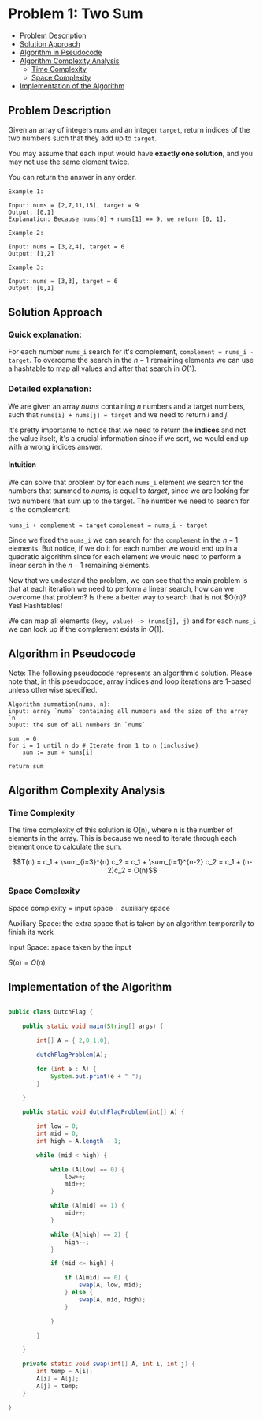 # Problem 1: Two Sum
- [Problem Description]($problem-description)
- [Solution Approach](#solution-approach)
- [Algorithm in Pseudocode](#algorithm-in-pseudocode)
- [Algorithm Complexity Analysis](#algorithm-complexityanalysis)
    - [Time Complexity](#time-complexity)
    - [Space Complexity](#space-complexity)
- [Implementation of the Algorithm](#implementation-of-the-algorithm)

## Problem Description

Given an array of integers `nums` and an integer `target`, return indices of the two numbers such that they add up to `target`.

You may assume that each input would have **exactly one solution**, and you may not use the same element twice.

You can return the answer in any order.

 
```plaintext
Example 1:

Input: nums = [2,7,11,15], target = 9
Output: [0,1]
Explanation: Because nums[0] + nums[1] == 9, we return [0, 1].

Example 2:

Input: nums = [3,2,4], target = 6
Output: [1,2]

Example 3:

Input: nums = [3,3], target = 6
Output: [0,1]
```

## Solution Approach
### Quick explanation:

For each number `nums_i` search for it's complement, `complement = nums_i - target`. To overcome the search in the $n-1$ remaining elements we can use a hashtable to map all values and after that search in $O(1)$.

### Detailed explanation:

We are given an array $nums$ containing $n$ numbers and a target numbers, such that `nums[i] + nums[j] = target` and we need to return $i$ and $j$. 

It's pretty importante to notice that we need to return the **indices** and not the value itselt, it's a crucial information since if we sort, we would end up with a wrong indices answer. 

#### Intuition

We can solve that problem by for each `nums_i` element we search for the numbers that summed to $nums_i$ is equal to $target$, since we are looking for two numbers that sum up to the target. The number we need to search for is the complement: 

`nums_i + complement = target`
`complement = nums_i - target`

Since we fixed the `nums_i` we can search for the `complement` in the $n-1$ elements. But notice, if we do it for each number we would end up in a quadratic algorithm since for each element we would need to perform a linear serch in the $n-1$ remaining elements. 

Now that we undestand the problem, we can see that the main problem is that at each iteration we need to perform a linear search, how can we overcome that problem? Is there a better way to search that is not $O(n)? Yes! Hashtables! 

We can map all elements `(key, value) -> (nums[j], j)` and for each `nums_i` we can look up if the complement exists in $O(1)$.

## Algorithm in Pseudocode

Note: The following pseudocode represents an algorithmic solution. Please note that, in this pseudocode, array indices and loop iterations are 1-based unless otherwise specified.

```plaintext
Algorithm summation(nums, n):
input: array `nums` containing all numbers and the size of the array `n`
ouput: the sum of all numbers in `nums`

sum := 0
for i = 1 until n do # Iterate from 1 to n (inclusive)
    sum := sum + nums[i]

return sum
```
## Algorithm Complexity Analysis
### Time Complexity

The time complexity of this solution is O(n), where n is the number of elements in the array. This is because we need to iterate through each element once to calculate the sum.

$$T(n) = c_1 + \sum_{i=3}^{n} c_2 = c_1 + \sum_{i=1}^{n-2} c_2 = c_1 + (n-2)c_2 = O(n)$$

### Space Complexity

Space complexity = input space + auxiliary space

Auxiliary Space: the extra space that is taken by an algorithm temporarily to finish its work

Input Space: space taken by the input 

$S(n) = O(n)$

## Implementation of the Algorithm
```java

public class DutchFlag {

	public static void main(String[] args) {

		int[] A = { 2,0,1,0};

		dutchFlagProblem(A);

		for (int e : A) {
			System.out.print(e + " ");
		}

	}

	public static void dutchFlagProblem(int[] A) {

		int low = 0;
		int mid = 0;
		int high = A.length - 1;

		while (mid < high) {

			while (A[low] == 0) {
				low++;
				mid++;
			}

			while (A[mid] == 1) {
				mid++;
			}

			while (A[high] == 2) {
				high--;
			}

			if (mid <= high) {

				if (A[mid] == 0) {
					swap(A, low, mid);
				} else {
					swap(A, mid, high);
				}

			}

		}

	}

	private static void swap(int[] A, int i, int j) {
		int temp = A[i];
		A[i] = A[j];
		A[j] = temp;
	}

}
```
